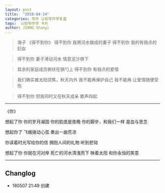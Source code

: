 ```yaml
---
layout: post
title:  "2018-04-24"
categories: 写作 认知写作学复盘 
tags:  认知写作学 卡片
author: JIANG Shanyi
---
```


> 海子 《得不到你》
> 得不到你
我用河水做成的妻子
得不到你
我的有弱点的妇女

> 得不到你
妻子滑动河水
情意泥沙俱下

> 其余的家庭成员俯伏在锅勺上
得不到你
有弱点的爱情

> 我们确实被太阳烧焦，秋天内外
我不能再保护自己
我不能再
让爱情随便受伤

> 得不到你
但我同时又在秋天成亲
歌声四起 

---
《你》

想起了你
你的岁月凝固 
你的脸庞是夜晚
你的脚步，和我们一样
是血与思念

想起你了
飞蛾拨动心弦
奏出一曲荒凉

你读着时光写给你的信
拥抱人间的礼物
听到悲恸

想起了你
你就在河对岸
死亡的河水清浅而下
映着太阳
和你永恒的笑意

---
## Changlog 
- 180507 21:49 创建

